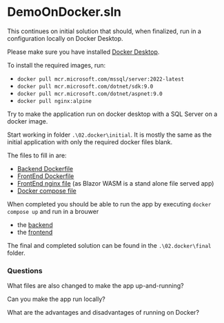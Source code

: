 # DemoOnDocker.sln

This continues on initial solution that should, when finalized, run in a configuration locally on Docker Desktop.

Please make sure you have installed [Docker Desktop](https://docs.docker.com/desktop/setup/install/windows-install/).

To install the required images, run:

* `docker pull mcr.microsoft.com/mssql/server:2022-latest`
* `docker pull mcr.microsoft.com/dotnet/sdk:9.0`
* `docker pull mcr.microsoft.com/dotnet/aspnet:9.0`
* `docker pull nginx:alpine`

Try to make the application run on docker desktop with a SQL Server on a docker image. 

Start working in folder `.\02.docker\initial`. It is mostly the same as the initial application with only the required docker files blank.

The files to fill in are:
* [Backend Dockerfile](./02.docker/initial/Backend/Dockerfile)
* [FrontEnd Dockerfile](./02.docker/initial/FrontEnd/Dockerfile)
* [FrontEnd nginx file](./02.docker/initial/FrontEnd/nginx.conf) (as Blazor WASM is a stand alone file served app)
* [Docker compose file](./02.docker/initial/docker-compose.yml)

When completed you should be able to run the app by executing `docker compose up` and run in a brouwer
* the [backend](http://localhost:5000/swagger/index.html)
* the [frontend](http://localhost:8080/home)

The final and completed solution can be found in the `.\02.docker\final` folder.

### Questions

What files are also changed to make the app up-and-running?

Can you make the app run locally?

What are the advantages and disadvantages of running on Docker?
